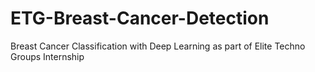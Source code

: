 # ETG-Breast-Cancer-Detection
Breast Cancer Classification with Deep Learning as part of Elite Techno Groups Internship
